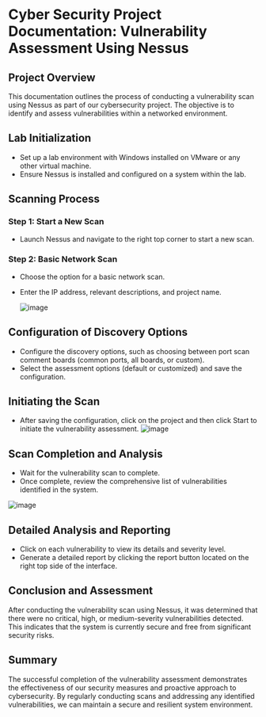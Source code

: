 
# **Cyber Security Project Documentation: Vulnerability Assessment Using Nessus**

## **Project Overview**

This documentation outlines the process of conducting a vulnerability scan using Nessus as part of our cybersecurity project. The objective is to identify and assess vulnerabilities within a networked environment.

## **Lab Initialization**

- Set up a lab environment with Windows installed on VMware or any other virtual machine.
- Ensure Nessus is installed and configured on a system within the lab.

## **Scanning Process**

### **Step 1: Start a New Scan**
- Launch Nessus and navigate to the right top corner to start a new scan.
  
### **Step 2: Basic Network Scan**
- Choose the option for a basic network scan.
- Enter the IP address, relevant descriptions, and project name.

  ![image](https://github.com/ijlal321/Cyber-Security-Projects/assets/103317626/f52d283e-731a-412c-9a27-bba4060fac9e)


## **Configuration of Discovery Options**
- Configure the discovery options, such as choosing between port scan comment boards (common ports, all boards, or custom).
- Select the assessment options (default or customized) and save the configuration.

## **Initiating the Scan**
- After saving the configuration, click on the project and then click Start to initiate the vulnerability assessment.
  ![image](https://github.com/ijlal321/Cyber-Security-Projects/assets/103317626/9a7ad1e0-a0e2-4c9c-bbcd-8ace719c8bc5)

## **Scan Completion and Analysis**
- Wait for the vulnerability scan to complete.
- Once complete, review the comprehensive list of vulnerabilities identified in the system.

![image](https://github.com/ijlal321/Cyber-Security-Projects/assets/103317626/f6fba9dc-ff5f-42f2-84b3-c03338e7b5a3)

## **Detailed Analysis and Reporting**
- Click on each vulnerability to view its details and severity level.
- Generate a detailed report by clicking the report button located on the right top side of the interface.

## **Conclusion and Assessment**

After conducting the vulnerability scan using Nessus, it was determined that there were no critical, high, or medium-severity vulnerabilities detected. This indicates that the system is currently secure and free from significant security risks.

## **Summary**

The successful completion of the vulnerability assessment demonstrates the effectiveness of our security measures and proactive approach to cybersecurity. By regularly conducting scans and addressing any identified vulnerabilities, we can maintain a secure and resilient system environment.
